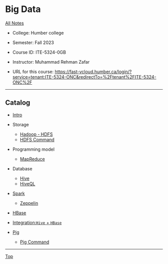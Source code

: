 # Big Data

[All Notes](../../index.md)

- College: Humber college
- Semester: Fall 2023
- Course ID: ITE-5324-0GB
- Instructor: Muhammad Rehman Zafar

- URL for this course:
  https://fast-vcloud.humber.ca/login/?service=tenant:ITE-5324-ONC&redirectTo=%2Ftenant%2FITE-5324-ONC%2F

---

## Catalog

- [Intro](./intro/intro.md)

- Storage

  - [Hadoop - HDFS](./hadoop/hadoop.md)
  - [HDFS Command](./hadoop/hdfs_command.md)

- Programming model

  - [MapReduce](./hadoop/mapreduce.md)

- Database

  - [Hive](./hive/hive.md)
  - [HiveQL](./hive/hiveql.md)

- [Spark](./spark/spark.md)
  - [Zeppelin](./spark/zeppelin.md)

- [HBase](./hbase/hbase.md)

- [Integration:`Hive` + `HBase`](./hbase/hive_hbase.md)

- [Pig](./pig/pig.md)
  - [Pig Command](./pig/pig_command.md)

---

[Top](#big-data)
